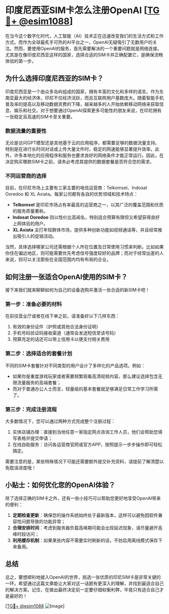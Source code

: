 # 印度尼西亚SIM卡怎么注册OpenAI [[TG💪+ @esim1088](https://t.me/s/esim1088)]

在当今这个数字化时代，人工智能（AI）技术正在迅速改变我们的生活方式和工作方式。而作为全球最炙手可热的AI平台之一，OpenAI无疑吸引了无数用户的关注。然而，要使用OpenAI的服务，首先需要解决的一个重要问题就是网络连接。尤其是在像印度尼西亚这样的国家，选择合适的SIM卡并正确配置它，是确保流畅体验的第一步。

## 为什么选择印度尼西亚的SIM卡？

印度尼西亚是一个由众多岛屿组成的国家，拥有丰富的文化和多样的语言。作为东南亚最大的经济体，印尼不仅经济活跃，而且互联网用户基数庞大。随着智能手机普及率的提高以及移动数据资费的下降，越来越多的人开始依赖移动网络来获取信息、娱乐和社交。对于想要通过OpenAI探索更多可能性的朋友来说，在印尼拥有一张稳定且高速的SIM卡至关重要。

### 数据流量的重要性

无论是访问GPT模型还是其他基于云的应用程序，都需要足够的数据流量支持。特别是在进行长时间对话或上传大量文件时，稳定的网速能够显著提升效率。此外，许多本地化的应用程序和服务也要求良好的网络条件才能正常运行。因此，在决定购买哪款SIM卡之前，请务必考虑其提供的数据套餐是否符合您的需求。

### 不同运营商的选择

目前，在印尼市场上主要有三家主要的电信运营商：Telkomsel、Indosat Ooredoo 和 XL Axiata。每家公司都有各自的优势领域和技术特点：

- **Telkomsel** 是印尼市场占有率最高的运营商之一，以其广泛的覆盖范围和优质的服务质量著称。
- **Indosat Ooredoo** 则以性价比高闻名，特别适合预算有限但又希望获得良好上网体验的用户。
- **XL Axiata** 主打年轻群体市场，提供多种创新功能如视频通话等，并且经常推出吸引人的促销活动。

当然，具体选择哪家公司还需根据个人所在位置及日常使用习惯来判断。比如如果你住在偏远地区，则可能需要优先考虑信号强度较好的品牌；而对于经常出差的人来说，则可以关注那些在全国范围内均有布局的企业。

## 如何注册一张适合OpenAI使用的SIM卡？

接下来我们就来聊聊如何为自己的设备选购并激活一张合适的新SIM卡吧！

### 第一步：准备必要的材料

在前往营业厅或者在线下单之前，请准备好以下几样东西：
1. 有效的身份证件（护照或其他合法身份证明）
2. 手机号码验证码接收渠道（通常会发送短信至该号码）
3. 预算充足的话还可以带上信用卡以便支付相关费用

### 第二步：选择适合的套餐计划

不同的SIM卡套餐针对不同类型的用户设计了多样化的产品选项。例如：
- 如果你是重度游戏玩家或者需要频繁观看高清视频内容，那么建议选择包含无限流量服务的高端套餐；
- 而对于普通办公人士而言，轻量级的基本套餐就足够满足日常工作学习所需了。

### 第三步：完成注册流程

大多数情况下，您可以通过两种方式完成整个注册过程：
1. 实体店铺办理：直接到当地任意一家指定网点咨询工作人员，他们会帮助您填写表格并提交申请；
2. 在线自助服务：访问各运营商官网或官方APP，按照提示一步步操作即可轻松搞定。

需要注意的是，某些特殊情况下可能还需要额外提交补充资料，请提前了解清楚以免耽误进度哦！

## 小贴士：如何优化您的OpenAI体验？

除了选择正确的SIM卡之外，还有一些小技巧可以帮助您更好地享受OpenAI带来的便利：

1. **定期检查更新**：确保您的操作系统始终处于最新版本，这样可以避免因软件兼容性问题导致的功能异常；
2. **合理安排时间**：考虑到服务器负载高峰期可能会出现延迟现象，请尽量避开高峰时段访问；
3. **利用缓存机制**：如果某些内容不需要实时刷新的话，不妨启用离线模式保存下来备用。

## 总结

总之，要想顺利地接入OpenAI的世界，挑选一张优质的印尼SIM卡是非常关键的一环。希望通过这篇文章能让大家对这一话题有更深入的理解，并找到最适合自己的解决方案。记住，在做出最终决定前一定要仔细权衡利弊，毕竟只有适合自己才是最好的！

[[TG💪+ @esim1088](https://t.me/s/esim1088) ![Image](https://i.postimg.cc/4NQfJmqS/Snipaste-2025-05-13-00-14-12.png)]